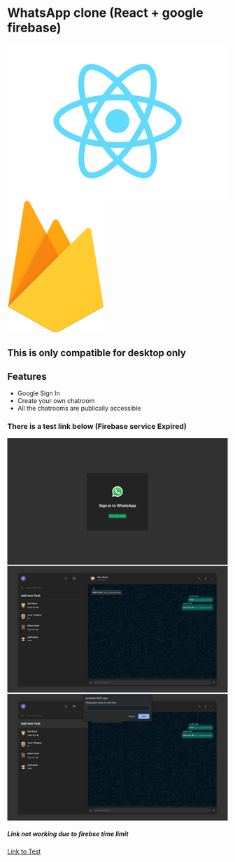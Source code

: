 # WhatsApp clone (React + google firebase)

<div>
  <img src="./readme_images/react.png"></img>
  <img src="./readme_images/firebase.png"></img>
</div>

## This is only compatible for desktop only
## Features
* Google Sign In
* Create your own chatroom
* All the chatrooms are publically accessible

### There is a test link below (Firebase service Expired)

<img src="./readme_images/1.png">
<img src="./readme_images/2.png">
<img src="./readme_images/3.png">

##### Link not working due to firebse time limit
[Link to Test](https://whats-app-clone-react-firebase.web.app/rooms/G6S2f3WJrQwd3VRBMOib)
